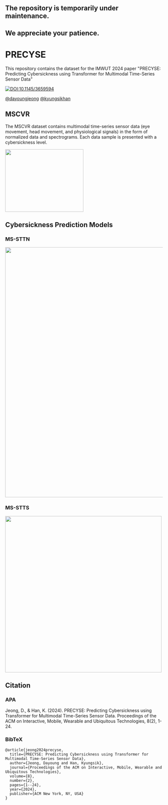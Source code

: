 ## **The repository is temporarily under maintenance.**
## **We appreciate your patience.**

# PRECYSE

This repository contains the dataset for the IMWUT 2024 paper "PRECYSE: Predicting Cybersickness using Transformer for Multimodal Time-Series Sensor Data"

[![DOI:10.1145/3659594](https://zenodo.org/badge/DOI/10.1145/3659594.svg)](https://doi.org/10.1145/3659594)

[@dayoungjeong](https://scholar.google.com/citations?user=Hc_LRYkAAAAJ&hl=en)
[@kyungsikhan](https://scholar.google.com/citations?user=htyp0xsAAAAJ&hl=en)

## MSCVR

The MSCVR dataset contains multimodal time-series sensor data (eye movement, head movement, and physiological signals) in the form of normalized data and spectrograms. Each data sample is presented with a cybersickness level.

<img src="https://github.com/user-attachments/assets/0332dd8c-b788-4f8b-8bcb-7366efb95490" width="250" height="200"/>

## Cybersickness Prediction Models
### MS-STTN
<img src="https://github.com/user-attachments/assets/8fad125d-f74c-43c1-8d99-07fd8f19ff13" width="650" height="800"/>

### MS-STTS
<img src="https://github.com/user-attachments/assets/19d9e420-fb0e-43ac-b04f-e6fc1292b511" width="500" height="500"/>

## Citation

### APA

Jeong, D., & Han, K. (2024). PRECYSE: Predicting Cybersickness using Transformer for Multimodal Time-Series Sensor Data. Proceedings of the ACM on Interactive, Mobile, Wearable and Ubiquitous Technologies, 8(2), 1-24.

### BibTeX
```
@article{jeong2024precyse,
  title={PRECYSE: Predicting Cybersickness using Transformer for Multimodal Time-Series Sensor Data},
  author={Jeong, Dayoung and Han, Kyungsik},
  journal={Proceedings of the ACM on Interactive, Mobile, Wearable and Ubiquitous Technologies},
  volume={8},
  number={2},
  pages={1--24},
  year={2024},
  publisher={ACM New York, NY, USA}
}
```
